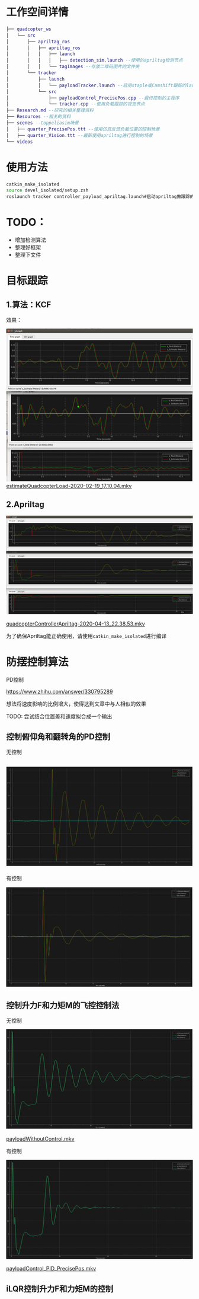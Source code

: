 

# 工作空间详情

```lua
├── quadcopter_ws
│   └── src
│       ├── apriltag_ros
│       │   ├── apriltag_ros
│       │   │   ├── launch
│       │   │   │   ├── detection_sim.launch --使用的apriltag检测节点
│       │   │   └── tagImages --存放二维码图片的文件夹
│       └── tracker
│           ├── launch
│           │   └── payloadTracker.launch --启用staple或Camshift跟踪的launch文件
│           └── src
│               ├── payloadControl_PrecisePos.cpp --最终控制的主程序
│               └── tracker.cpp --使用负载跟踪的视觉节点
├── Research.md --研究的相关整理资料
├── Resources --相关的资料
├── scenes --Coppeliasim场景
│   ├── quarter_PrecisePos.ttt --使用仿真反馈负载位置的控制场景
│   ├── quarter_Vision.ttt --最新使用apriltag进行控制的场景
└── videos 
```



# 使用方法

```bash
catkin_make_isolated
source devel_isolated/setup.zsh
roslaunch tracker controller_payload_apriltag.launch#启动apriltag做跟踪的
```




# TODO：

- 增加检测算法
- 整理好框架
- 整理下文件



# 目标跟踪

## 1.算法：KCF

效果：

![xyzEstimation](README.assets/xyzEstimation_KCF.png) [estimateQuadcopterLoad-2020-02-19_17.10.04.mkv](videos/estimateQuadcopterLoad-2020-02-19_17.10.04.mkv) 

## 2.Apriltag

![image-20200413224519397](README.assets/image-20200413224519397.png)

 [quadcopterControllerApriltag-2020-04-13_22.38.53.mkv](videos/quadcopterControllerApriltag-2020-04-13_22.38.53.mkv) 

为了确保Apriltag能正确使用，请使用`catkin_make_isolated`进行编译

# 防摆控制算法

PD控制

https://www.zhihu.com/answer/330795289

想法将速度影响的比例增大，使得达到文章中与人相似的效果

TODO: 尝试结合位置差和速度拟合成一个输出



## 控制俯仰角和翻转角的PD控制

无控制

## ![xvControl](README.assets/without_xvControl.png)

有控制

![xvControl](README.assets/xvControl.png)

## 控制升力F和力矩M的飞控控制法

无控制

![payloadWithoutControl_PrecisePos](README.assets/payloadWithoutControl_PrecisePos.png)

 [payloadWithoutControl.mkv](videos/payloadWithoutControl.mkv) 

有控制

![payloadControl_PrecisePos](README.assets/payloadControl_PrecisePos.png)

 [payloadControl_PID_PrecisePos.mkv](videos/payloadControl_PID_PrecisePos.mkv) 

## iLQR控制升力F和力矩M的控制
```

```